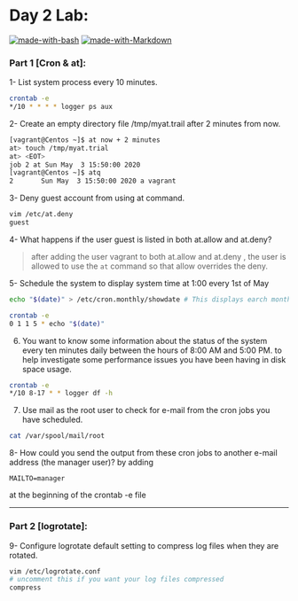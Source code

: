 # Day 2 Lab:
[![made-with-bash](https://img.shields.io/badge/Made%20with-Bash-1f425f.svg)](https://www.gnu.org/software/bash/)
[![made-with-Markdown](https://img.shields.io/badge/Made%20with-Markdown-1f425f.svg)](http://commonmark.org)

### Part 1 [Cron & at]:
1- List system process every 10 minutes.
```bash
crontab -e
*/10 * * * * logger ps aux
```

2- Create an empty directory file /tmp/myat.trail after 2 minutes from now.
```bash
[vagrant@Centos ~]$ at now + 2 minutes
at> touch /tmp/myat.trial
at> <EOT>
job 2 at Sun May  3 15:50:00 2020
[vagrant@Centos ~]$ atq
2       Sun May  3 15:50:00 2020 a vagrant
```

3- Deny guest account from using at command.
```bash
vim /etc/at.deny
guest
```

4- What happens if the user guest is listed in both at.allow and at.deny?

> after adding the user vagrant to both at.allow and at.deny , the user is allowed to use the `at` command so that allow overrides the deny.

5- Schedule the system to display system time at 1:00 every 1st of May
```bash
echo "$(date)" > /etc/cron.monthly/showdate # This displays earch month but not at 1:00 specifically 
```

```bash
crontab -e
0 1 1 5 * echo "$(date)"
```

6. You want to know some information about the status of the system every ten minutes daily between the hours of 8:00 AM and 5:00 PM. 
to help investigate some performance issues you have been having in disk space usage.
```bash
crontab -e 
*/10 8-17 * * logger df -h 
```

7. Use mail as the root user to check for e-mail from the cron jobs you have scheduled.
```bash
cat /var/spool/mail/root
```

8- How could you send the output from these cron jobs to another e-mail address (the manager user)?
by adding 
```
MAILTO=manager
```
at the beginning of the crontab -e file

---

### Part 2 [logrotate]:


9- Configure logrotate default setting to compress log files when they are rotated.
```bash
vim /etc/logrotate.conf
# uncomment this if you want your log files compressed
compress
```